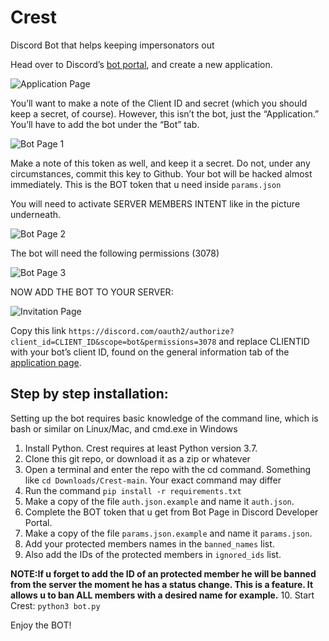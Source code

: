 # Crest
Discord Bot that helps keeping impersonators out

Head over to Discord’s [bot portal](https://discordapp.com/developers/applications/), and create a new application.

![Application Page](../assets/001_app.png)

You’ll want to make a note of the Client ID and secret (which you should keep a secret, of course).
However, this isn’t the bot, just the “Application.” You’ll have to add the bot under the “Bot” tab.

![Bot Page 1](../assets/002_bot1.png?raw=true)

Make a note of this token as well, and keep it a secret. Do not, under any circumstances, commit this key to Github.
Your bot will be hacked almost immediately. This is the BOT token that u need inside `params.json`

You will need to activate SERVER MEMBERS INTENT like in the picture underneath.

![Bot Page 2](../assets/003_bot2.png?raw=true)

The bot will need the following permissions (3078)

![Bot Page 3](../assets/004_bot3.png?raw=true)

NOW ADD THE BOT TO YOUR SERVER:

![Invitation Page](../assets/005_invitation_page.png?raw=true)

Copy this link `https://discord.com/oauth2/authorize?client_id=CLIENT_ID&scope=bot&permissions=3078` and replace CLIENTID
with your bot’s client ID, found on the general information tab of the [application page](https://discordapp.com/developers/applications/).


## Step by step installation:
Setting up the bot requires basic knowledge of the command line, which is bash or similar on Linux/Mac, and cmd.exe in Windows

1. Install Python. Crest requires at least Python version 3.7.
2. Clone this git repo, or download it as a zip or whatever
3. Open a terminal and enter the repo with the cd command. Something like `cd Downloads/Crest-main`. Your exact command may differ
4. Run the command `pip install -r requirements.txt`
5. Make a copy of the file `auth.json.example` and name it `auth.json`.
6. Complete the BOT token that u get from Bot Page in Discord Developer Portal.
7. Make a copy of the file `params.json.example` and name it `params.json`.
8. Add your protected members names in the `banned_names` list.
9. Also add the IDs of the protected members in `ignored_ids` list.

**NOTE:If u forget to add the ID of an protected member he will be banned from the server the moment he has a status change.
This is a feature. It allows u to ban ALL members with a desired name for example.**
10. Start Crest: `python3 bot.py`


Enjoy the BOT!
